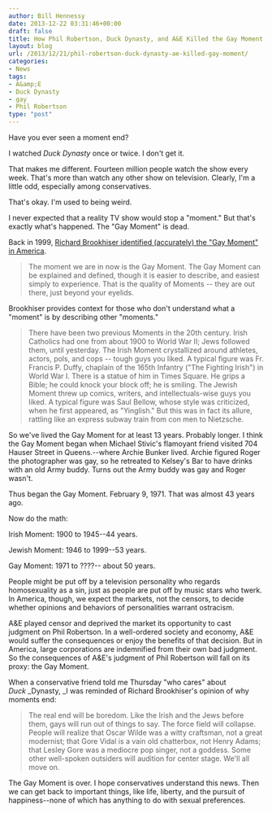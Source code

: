 ```yaml
---
author: Bill Hennessy
date: 2013-12-22 03:31:46+00:00
draft: false
title: How Phil Robertson, Duck Dynasty, and A&E Killed the Gay Moment
layout: blog
url: /2013/12/21/phil-robertson-duck-dynasty-ae-killed-gay-moment/
categories:
- News
tags:
- A&amp;E
- Duck Dynasty
- gay
- Phil Robertson
type: "post"
---
```


Have you ever seen a moment end?

I watched _Duck Dynasty_ once or twice. I don't get it.

That makes me different. Fourteen million people watch the show every week. That's more than watch any other show on television. Clearly, I'm a little odd, especially among conservatives.

That's okay. I'm used to being weird.

I never expected that a reality TV show would stop a "moment." But that's exactly what's happened. The "Gay Moment" is dead.

Back in 1999, [Richard Brookhiser identified (accurately) the "Gay Moment" in America](https://old.nationalreview.com/26july99/brookhiser072699.html).


> The moment we are in now is the Gay Moment. The Gay Moment can be explained and defined, though it is easier to describe, and easiest simply to experience. That is the quality of Moments -- they are out there, just beyond your eyelids.


Brookhiser provides context for those who don't understand what a "moment" is by describing other "moments."


> There have been two previous Moments in the 20th century. Irish Catholics had one from about 1900 to World War II; Jews followed them, until yesterday. The Irish Moment crystallized around athletes, actors, pols, and cops -- tough guys you liked. A typical figure was Fr. Francis P. Duffy, chaplain of the 165th Infantry ("The Fighting Irish") in World War I. There is a statue of him in Times Square. He grips a Bible; he could knock your block off; he is smiling. The Jewish Moment threw up comics, writers, and intellectuals-wise guys you liked. A typical figure was Saul Bellow, whose style was criticized, when he first appeared, as "Yinglish." But this was in fact its allure, rattling like an express subway train from con men to Nietzsche.


So we've lived the Gay Moment for at least 13 years. Probably longer. I think the Gay Moment began when Michael Stivic's flamoyant friend visited 704 Hauser Street in Queens.--where Archie Bunker lived. Archie figured Roger the photographer was gay, so he retreated to Kelsey's Bar to have drinks with an old Army buddy. Turns out the Army buddy was gay and Roger wasn't.

Thus began the Gay Moment. February 9, 1971. That was almost 43 years ago.

Now do the math:

Irish Moment: 1900 to 1945--44 years.

Jewish Moment: 1946 to 1999--53 years.

Gay Moment: 1971 to ????-- about 50 years.

People might be put off by a television personality who regards homosexuality as a sin, just as people are put off by music stars who twerk. In America, though, we expect the markets, not the censors, to decide whether opinions and behaviors of personalities warrant ostracism.

A&E played censor and deprived the market its opportunity to cast judgment on Phil Robertson. In a well-ordered society and economy, A&E would suffer the consequences or enjoy the benefits of that decision. But in America, large corporations are indemnified from their own bad judgment. So the consequences of A&E's judgment of Phil Robertson will fall on its proxy: the Gay Moment.

When a conservative friend told me Thursday "who cares" about _Duck_ _Dynasty, _I was reminded of Richard Brookhiser's opinion of why moments end:


> The real end will be boredom. Like the Irish and the Jews before them, gays will run out of things to say. The force field will collapse. People will realize that Oscar Wilde was a witty craftsman, not a great modernist; that Gore Vidal is a vain old chatterbox, not Henry Adams; that Lesley Gore was a mediocre pop singer, not a goddess. Some other well-spoken outsiders will audition for center stage. We'll all move on.


The Gay Moment is over. I hope conservatives understand this news. Then we can get back to important things, like life, liberty, and the pursuit of happiness--none of which has anything to do with sexual preferences.
